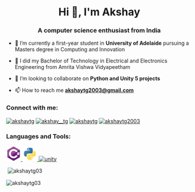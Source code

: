 <h1 align="center">Hi 👋, I'm Akshay</h1>
<h3 align="center">A computer science enthusiast from India</h3>

- 🔭 I’m currently a first-year student in **University of Adelaide** pursuing a Masters degree in Computing and Innovation

- 🏫 I did my Bachelor of Technology in Electrical and Electronics Engineering from Amrita Vishwa Vidyapeetham

- 👯 I’m looking to collaborate on **Python and Unity 5 projects**

- 📫 How to reach me **akshaytg2003@gmail.com**

<h3 align="left">Connect with me:</h3>
<p align="left">
<a href="https://linkedin.com/in/akshaytg" target="blank"><img align="center" src="https://raw.githubusercontent.com/rahuldkjain/github-profile-readme-generator/master/src/images/icons/Social/linked-in-alt.svg" alt="akshaytg" height="30" width="40" /></a>
<a href="https://instagram.com/akshay__tg2" target="blank"><img align="center" src="https://raw.githubusercontent.com/rahuldkjain/github-profile-readme-generator/master/src/images/icons/Social/instagram.svg" alt="akshay__tg" height="30" width="40" /></a>
<a href="https://www.youtube.com/c/akshaytg" target="blank"><img align="center" src="https://raw.githubusercontent.com/rahuldkjain/github-profile-readme-generator/master/src/images/icons/Social/youtube.svg" alt="akshaytg" height="30" width="40" /></a>
<a href="https://www.hackerrank.com/akshaytg2003" target="blank"><img align="center" src="https://raw.githubusercontent.com/rahuldkjain/github-profile-readme-generator/master/src/images/icons/Social/hackerrank.svg" alt="akshaytg2003" height="30" width="40" /></a>
</p>

<h3 align="left">Languages and Tools:</h3>
<p align="left"> <a href="https://www.w3schools.com/cs/" target="_blank" rel="noreferrer"> <img src="https://raw.githubusercontent.com/devicons/devicon/master/icons/csharp/csharp-original.svg" alt="csharp" width="40" height="40"/> </a> <a href="https://www.python.org" target="_blank" rel="noreferrer"> <img src="https://raw.githubusercontent.com/devicons/devicon/master/icons/python/python-original.svg" alt="python" width="40" height="40"/> </a> <a href="https://unity.com/" target="_blank" rel="noreferrer"> <img src="https://www.vectorlogo.zone/logos/unity3d/unity3d-icon.svg" alt="unity" width="40" height="40"/> </a> </p>

<p>&nbsp;<img align="center" src="https://github-readme-stats.vercel.app/api?username=akshaytg03&show_icons=true&locale=en" alt="akshaytg03" /></p>

<p><img align="center" src="https://github-readme-streak-stats.herokuapp.com/?user=akshaytg03&" alt="akshaytg03" /></p>
